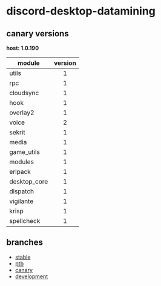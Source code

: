 # discord-desktop-datamining

## canary versions

**host: 1.0.190**

| module | version |
| ------ | :-----: |
| utils | 1 |
| rpc | 1 |
| cloudsync | 1 |
| hook | 1 |
| overlay2 | 1 |
| voice | 2 |
| sekrit | 1 |
| media | 1 |
| game_utils | 1 |
| modules | 1 |
| erlpack | 1 |
| desktop_core | 1 |
| dispatch | 1 |
| vigilante | 1 |
| krisp | 1 |
| spellcheck | 1 |

## branches

- [stable](https://github.com/OpenAsar/discord-desktop-datamining/tree/stable)
- [ptb](https://github.com/OpenAsar/discord-desktop-datamining/tree/ptb)
- [canary](https://github.com/OpenAsar/discord-desktop-datamining/tree/canary)
- [development](https://github.com/OpenAsar/discord-desktop-datamining/tree/development)